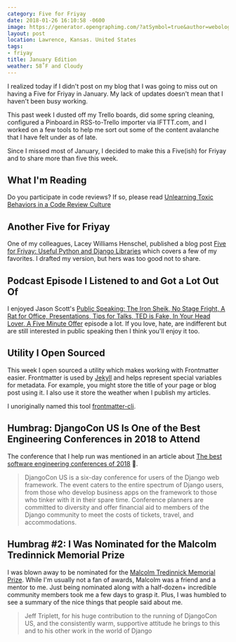 ```yaml
---
category: Five for Friyay
date: 2018-01-26 16:10:58 -0600
image: https://generator.opengraphimg.com/?atSymbol=true&author=webology&authorSize=text-2xl&style=modern&tags=friyay&title=January+Edition
layout: post
location: Lawrence, Kansas. United States
tags:
- friyay
title: January Edition
weather: 58˚F and Cloudy
---
```


I realized today if I didn't post on my blog that I was going to miss out on having a Five for Friyay in January. My lack of updates doesn't mean that I haven't been busy working.

This past week I dusted off my Trello boards, did some spring cleaning, configured a Pinboard.in RSS-to-Trello importer via IFTTT.com, and I worked on a few tools to help me sort out some of the content avalanche that I have felt under as of late.

Since I missed most of January, I decided to make this a Five(ish) for Friyay and to share more than five this week.

## What I'm Reading

Do you participate in code reviews? If so, please read [Unlearning Toxic Behaviors in a Code Review Culture](https://medium.com/@sandya.sankarram/unlearning-toxic-behaviors-in-a-code-review-culture-b7c295452a3c)

## Another Five for Friyay

One of my colleagues, Lacey Williams Henschel, published a blog post [Five for Friyay: Useful Python and Django Libraries](https://www.laceyhenschel.com/blog/2018/1/19/five-for-friyay-useful-python-and-django-libraries18) which covers a few of my favorites. I drafted my version, but hers was too good not to share.

## Podcast Episode I Listened to and Got a Lot Out Of

I enjoyed Jason Scott's [Public Speaking: The Iron Sheik, No Stage Fright, A Rat for Office, Presentations, Tips for Talks, TED is Fake, In Your Head Lover, A Five Minute Offer](https://textfiles.libsyn.com/jason-scott-talks-his-way-out-of-it-0) episode a lot. If you love, hate, are indifferent but are still interested in public speaking then I think you'll enjoy it too.

## Utility I Open Sourced

This week I open sourced a utility which makes working with Frontmatter easier. Frontmatter is used by [Jekyll](https://jekyllrb.com) and helps represent special variables for metadata. For example, you might store the title of your page or blog post using it. I also use it store the weather when I publish my articles.

I unoriginally named this tool [frontmatter-cli](https://github.com/jefftriplett/frontmatter-cli).

## Humbrag: DjangoCon US Is One of the Best Engineering Conferences in 2018 to Attend

The conference that I help run was mentioned in an article about [The best software engineering conferences of 2018](https://techbeacon.com/best-software-engineering-conferences-2018) :tada:.

> DjangoCon US is a six-day conference for users of the Django web framework. The event caters to the entire spectrum of Django users, from those who develop business apps on the framework to those who tinker with it in their spare time. Conference planners are committed to diversity and offer financial aid to members of the Django community to meet the costs of tickets, travel, and accommodations.

## Humbrag #2: I Was Nominated for the Malcolm Tredinnick Memorial Prize

I was blown away to be nominated for the [Malcolm Tredinnick Memorial Prize](https://www.djangoproject.com/weblog/2018/jan/22/2017-malcolm-tredinnick-prize-claude-paroz/). While I'm usually not a fan of awards, Malcolm was a friend and a mentor to me. Just being nominated along with a half-dozen+ incredible community members took me a few days to grasp it. Plus, I was humbled to see a summary of the nice things that people said about me.

> Jeff Triplett, for his huge contribution to the running of DjangoCon US, and the consistently warm, supportive attitude he brings to this and to his other work in the world of Django
